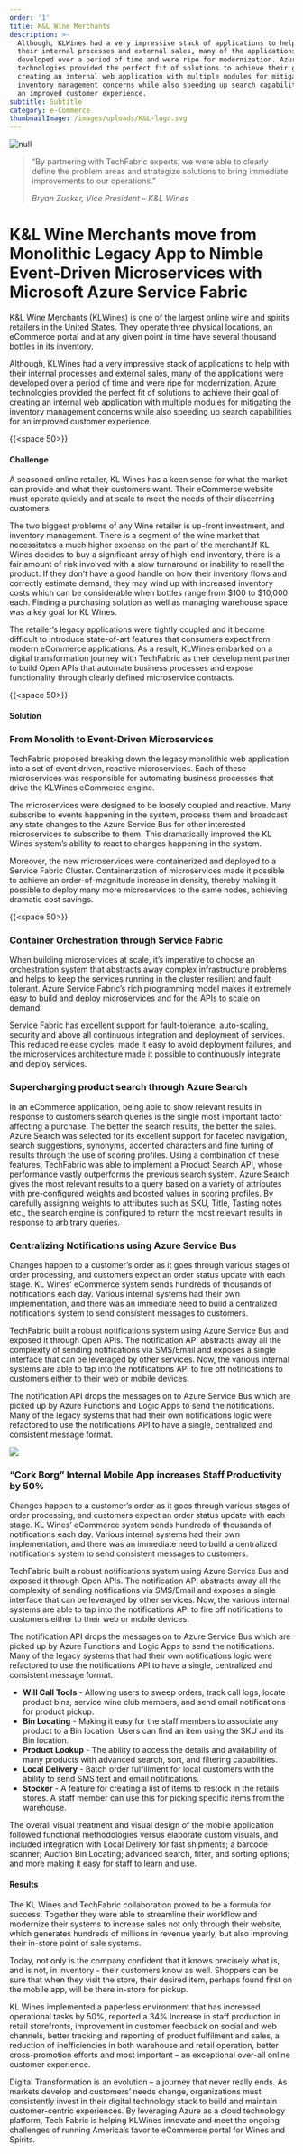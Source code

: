 ```yaml
---
order: '1'
title: K&L Wine Merchants
description: >-
  Although, KLWines had a very impressive stack of applications to help with
  their internal processes and external sales, many of the applications were
  developed over a period of time and were ripe for modernization. Azure
  technologies provided the perfect fit of solutions to achieve their goal of
  creating an internal web application with multiple modules for mitigating the
  inventory management concerns while also speeding up search capabilities for
  an improved customer experience.
subtitle: Subtitle
category: e-Commerce
thumbnailImage: /images/uploads/K&L-logo.svg
---
```

![null](/images/uploads/iPhoneX_Angled_CorkBorg@2x@2x.png)

> “By partnering with TechFabric experts, we were able to clearly define the problem areas and strategize solutions to bring immediate improvements to our operations.”
>
> _Bryan Zucker, Vice President – K&L Wines_

# K&L Wine Merchants move from Monolithic Legacy App to Nimble Event-Driven Microservices with Microsoft Azure Service Fabric

K&L Wine Merchants (KLWines) is one of the largest online wine and spirits retailers in the United States. 
They operate three physical locations, an eCommerce portal and at any given point in time have several thousand bottles in its inventory. 

Although, KLWines had a very impressive stack of applications to help with their internal processes and external sales, many of 
the applications were developed over a period of time and were ripe for modernization. Azure technologies provided the perfect fit
of solutions to achieve their goal of creating an internal web application with multiple modules for mitigating the inventory 
management concerns while also speeding up search capabilities for an improved customer experience.

{{<space 50>}}

#### Challenge

A seasoned online retailer, KL Wines has a keen sense for what the market can provide and what their customers want. Their 
eCommerce website must operate quickly and at scale to meet the needs of their discerning customers. 

The two biggest problems of any Wine retailer is up-front investment, and inventory management. There is a segment of the wine 
market that necessitates a much higher expense on the part of the merchant.If KL Wines decides to buy a significant array of 
high-end inventory, there is a fair amount of risk involved with a slow turnaround or inability to resell the product. If they don’t have 
a good handle on how their inventory flows and correctly estimate demand, they may wind up with increased inventory costs 
which can be considerable when bottles range from $100 to $10,000 each. Finding a purchasing solution as well as managing 
warehouse space was a key goal for KL Wines. 

The retailer’s legacy applications were tightly coupled and it became difficult to introduce state-of-art features that consumers
expect from modern eCommerce applications. As a result, KLWines embarked on a digital transformation journey with TechFabric 
as their development partner to build Open APIs that automate business processes and expose functionality through clearly 
defined microservice contracts.

{{<space 50>}}

#### Solution

### From Monolith to Event-Driven Microservices

TechFabric proposed breaking down the legacy monolithic web application into a set of event driven, reactive microservices. Each of these microservices was responsible for automating business processes that drive the KLWines eCommerce engine. 

The microservices were designed to be loosely coupled and reactive. Many subscribe to events happening in the system, process them and broadcast any state changes to the Azure Service Bus for other interested microservices to subscribe to them. This dramatically improved the KL Wines system’s ability to react to changes happening in the system. 

Moreover, the new microservices were containerized and deployed to a Service Fabric Cluster. Containerization of microservices made it possible to achieve an order-of-magnitude increase in density, thereby making it possible to deploy many more microservices to the same nodes, achieving dramatic cost savings.

{{<space 50>}}

### Container Orchestration through Service Fabric

When building microservices at scale, it’s imperative to choose an orchestration system that abstracts away complex infrastructure problems and helps to keep the services running in the cluster resilient and fault tolerant. Azure Service Fabric’s rich programming model makes it extremely easy to build and deploy microservices and for the APIs to scale on demand.

Service Fabric has excellent support for fault-tolerance, auto-scaling, security and above all continuous integration and deployment of services. This reduced release cycles, made it easy to avoid deployment failures, and the microservices architecture made it possible to continuously integrate and deploy services.

### Supercharging product search through Azure Search

In an eCommerce application, being able to show relevant results in response to customers search queries is the single most important factor affecting a purchase. The better the search results, the better the sales. Azure Search was selected for its excellent support for faceted navigation, search suggestions, synonyms, accented characters and fine tuning of results through the use of scoring profiles. Using a combination of these features, TechFabric was able to implement a Product Search API, whose performance vastly outperforms the previous search system. Azure Search gives the most relevant results to a query based on a variety of attributes with pre-configured weights and boosted values in scoring profiles. By carefully assigning weights to attributes such as SKU, Title, Tasting notes etc., the search engine is configured to return the most relevant results in response to arbitrary queries.

### Centralizing Notifications using Azure Service Bus

Changes happen to a customer’s order as it goes through various stages of order processing, and customers expect an order status update with each stage. KL Wines’ eCommerce system sends hundreds of thousands of notifications each day. Various internal systems had their own implementation, and there was an immediate need to build a centralized notifications system to send consistent messages to customers. 

TechFabric built a robust notifications system using Azure Service Bus and exposed it through Open APIs. The notification API abstracts away all the complexity of sending notifications via SMS/Email and exposes a single interface that can be leveraged by other services. Now, the various internal systems are able to tap into the notifications API to fire off notifications to customers either to their web or mobile devices. 

The notification API drops the messages on to Azure Service Bus which are picked up by Azure Functions and Logic Apps to send the notifications. Many of the legacy systems that had their own notifications logic were refactored to use the notifications API to have a single, centralized and consistent message format.

![](/images/uploads/cork-borg-app-infographic.svg)

### “Cork Borg” Internal Mobile App increases Staff Productivity by 50%

Changes happen to a customer’s order as it goes through various stages of order processing, and customers expect an order status update with each stage. KL Wines’ eCommerce system sends hundreds of thousands of notifications each day. Various internal systems had their own implementation, and there was an immediate need to build a centralized notifications system to send consistent messages to customers. 

TechFabric built a robust notifications system using Azure Service Bus and exposed it through Open APIs. The notification API abstracts away all the complexity of sending notifications via SMS/Email and exposes a single interface that can be leveraged by other services. Now, the various internal systems are able to tap into the notifications API to fire off notifications to customers either to their web or mobile devices. 

The notification API drops the messages on to Azure Service Bus which are picked up by Azure Functions and Logic Apps to send the notifications. Many of the legacy systems that had their own notifications logic were refactored to use the notifications API to have a single, centralized and consistent message format.

* **Will Call Tools** - Allowing users to sweep orders, track call logs, locate product bins, service wine club members, and send email notifications for product pickup.
* **Bin Locating** - Making it easy for the staff members to associate any product to a Bin location. Users can find an item using the SKU and its Bin location.
* **Product Lookup** - The ability to access the details and availability of many products with advanced search, sort, and filtering capabilities.
* **Local Delivery** - Batch order fulfillment for local customers with the ability to send SMS text and email notifications.
* **Stocker** - A feature for creating a list of items to restock in the retails stores. A staff member can use this for picking specific items from the warehouse.

The overall visual treatment and visual design of the mobile application followed functional methodologies versus elaborate custom visuals, and included integration with Local Delivery for fast shipments; a barcode scanner; Auction Bin Locating; advanced search, filter, and sorting options; and more making it easy for staff to learn and use.

#### Results

The KL Wines and TechFabric collaboration proved to be a formula for success. Together they were able to streamline their workflow and modernize their systems to increase sales not only through their website, which generates hundreds of millions in revenue yearly, but also improving their in-store point of sale systems. 

Today, not only is the company confident that it knows precisely what is, and is not, in inventory - their customers know as well. Shoppers can be sure that when they visit the store, their desired item, perhaps found first on the mobile app, will be there in-store for pickup. 

KL Wines implemented a paperless environment that has increased operational tasks by 50%, reported a 34% Increase in staff production in retail storefronts, improvement in customer feedback on social and web channels, better tracking and reporting of product fulfilment and sales, a reduction of inefficiencies in both warehouse and retail operation, better cross-promotion efforts and most important – an exceptional over-all online customer experience. 

Digital Transformation is an evolution – a journey that never really ends. As markets develop and customers’ needs change, organizations must consistently invest in their digital technology stack to build and maintain customer-centric experiences. By leveraging Azure as a cloud technology platform, Tech Fabric is helping KLWines innovate and meet the ongoing challenges of running America’s favorite eCommerce portal for Wines and Spirits.
